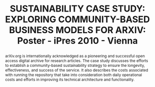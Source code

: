 ---
abstract: arXiv.org is internationally acknowledged as a pioneering and successful
  open access digital archive for research articles. The case study discusses the
  efforts to establish a community-based sustainability strategy to ensure the longevity,
  effectiveness, and success of the service. It also describes the costs associated
  with running the repository that take into consideration both daily operational
  costs and efforts in improving its technical architecture and functionality.
creators:
- Rieger, Oya Y.
- Warner, Simeon
date: null
document_url: https://services.phaidra.univie.ac.at/api/object/o:245905/download
grand_parent: iPRES
institutions: []
keywords:
- vienna
landing_page_url: https://phaidra.univie.ac.at/o:245905
language: eng
layout: publication
license: CC BY-SA 2.0 AT
notes_url: null
parent: iPRES 2010
presentation_url: null
size: 147915
source_name: iPRES
title: 'SUSTAINABILITY CASE STUDY: EXPLORING COMMUNITY-BASED BUSINESS MODELS FOR ARXIV:
  Poster - iPres 2010 - Vienna'
type: poster
year: 2010
---